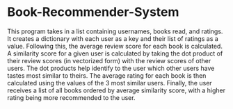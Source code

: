 # Book-Recommender-System

This program takes in a list containing usernames, books read, and ratings.
It creates a dictionary with each user as a key and their list of ratings as a value.
Following this, the average review score for each book is calculated.
A similarity score for a given user is calculated by taking the dot product of their review scores (in vectorized form) with the review scores of other users. The dot products help identify to the user which other users have tastes most similar to theirs. 
The average rating for each book is then calculated using the values of the 3 most similar users.
Finally, the user receives a list of all books ordered by average similarity score, with a higher rating being more recommended to the user.
